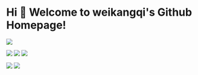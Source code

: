 # Hi 🎉 Welcome to weikangqi's Github Homepage!

<img src="https://readme-typing-svg.herokuapp.com/?lines=Welcome,%20visitor!;Hello%20Github%20World!&font=Roboto" />
<p>
<img src="https://img.shields.io/static/v1?label=Program&message=Python&color=blue"/>
<img src="https://img.shields.io/static/v1?label=Program&message=C&color=blue"/>
<img src="https://visitor-badge.glitch.me/badge?page_id=https://github.com/weikangqi&right_color=red" />
</p>

![](https://github-readme-stats.vercel.app/api?username=weikangqi&show_icons=true&theme=dark&count_private=true)
![](https://github-readme-stats.vercel.app/api/top-langs/?username=weikangqi&theme=dark&layout=compact)




